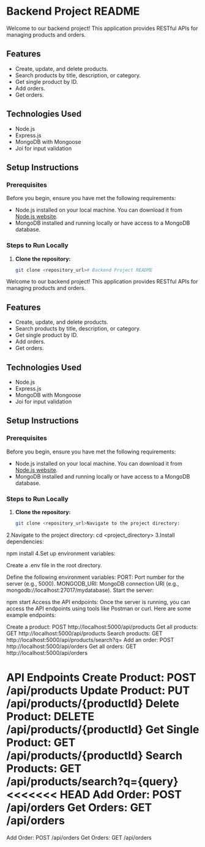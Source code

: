 # Backend Project README

Welcome to our backend project! This application provides RESTful APIs for managing products and orders.

## Features

- Create, update, and delete products.
- Search products by title, description, or category.
- Get single product by ID.
- Add orders.
- Get orders.

## Technologies Used

- Node.js
- Express.js
- MongoDB with Mongoose
- Joi for input validation

## Setup Instructions

### Prerequisites

Before you begin, ensure you have met the following requirements:

- Node.js installed on your local machine. You can download it from [Node.js website](https://nodejs.org/).
- MongoDB installed and running locally or have access to a MongoDB database.

### Steps to Run Locally

1. **Clone the repository:**
   ```bash
   git clone <repository_url># Backend Project README
   ```

Welcome to our backend project! This application provides RESTful APIs for managing products and orders.

## Features

- Create, update, and delete products.
- Search products by title, description, or category.
- Get single product by ID.
- Add orders.
- Get orders.

## Technologies Used

- Node.js
- Express.js
- MongoDB with Mongoose
- Joi for input validation

## Setup Instructions

### Prerequisites

Before you begin, ensure you have met the following requirements:

- Node.js installed on your local machine. You can download it from [Node.js website](https://nodejs.org/).
- MongoDB installed and running locally or have access to a MongoDB database.

### Steps to Run Locally

1. **Clone the repository:**

   ```bash
   git clone <repository_url>Navigate to the project directory:

   ```

2.Navigate to the project directory:
cd <project_directory>
3.Install dependencies:

npm install
4.Set up environment variables:

Create a .env file in the root directory.

Define the following environment variables:
PORT: Port number for the server (e.g., 5000).
MONGODB_URI: MongoDB connection URI (e.g., mongodb://localhost:27017/mydatabase).
Start the server:

npm start
Access the API endpoints:
Once the server is running, you can access the API endpoints using tools like Postman or curl. Here are some example endpoints:

Create a product: POST http://localhost:5000/api/products
Get all products: GET http://localhost:5000/api/products
Search products: GET http://localhost:5000/api/products/search?q=<query>
Add an order: POST http://localhost:5000/api/orders
Get all orders: GET http://localhost:5000/api/orders

API Endpoints
Create Product: POST /api/products
Update Product: PUT /api/products/{productId}
Delete Product: DELETE /api/products/{productId}
Get Single Product: GET /api/products/{productId}
Search Products: GET /api/products/search?q={query}
<<<<<<< HEAD
Add Order: POST /api/orders Get Orders:
GET /api/orders
=======
Add Order: POST /api/orders
Get Orders: GET /api/orders

